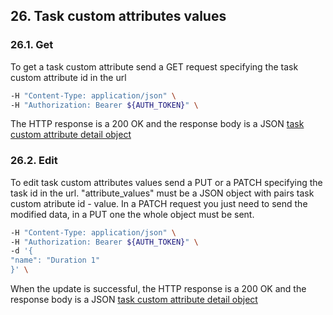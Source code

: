 ## 26. Task custom attributes values
### 26.1. Get
To get a task custom attribute send a GET request specifying the task custom attribute id in the url
```bash
-H "Content-Type: application/json" \
-H "Authorization: Bearer ${AUTH_TOKEN}" \
```
The HTTP response is a 200 OK and the response body is a JSON [task custom attribute detail object](https://docs.taiga.io/api.html#object-task-custom-attribute-detail)
### 26.2. Edit
To edit task custom attributes values send a PUT or a PATCH specifying the task id in the url.
"attribute_values" must be a JSON object with pairs task custom atribute id - value.
In a PATCH request you just need to send the modified data, in a PUT one the whole object must be sent.
```bash
-H "Content-Type: application/json" \
-H "Authorization: Bearer ${AUTH_TOKEN}" \
-d '{
"name": "Duration 1"
}' \
```
When the update is successful, the HTTP response is a 200 OK and the response body is a JSON [task custom attribute detail object](https://docs.taiga.io/api.html#object-task-custom-attributes-values-detail)
